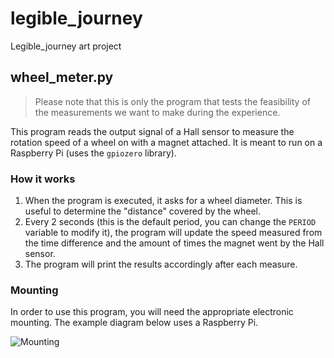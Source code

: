 # legible_journey
Legible_journey art project

## wheel_meter.py

> Please note that this is only the program that tests the feasibility of the measurements we want to make during the experience.

This program reads the output signal of a Hall sensor to measure the rotation speed of a wheel on with a magnet attached. It is meant to run on a Raspberry Pi (uses the ``gpiozero`` library).

### How it works

1. When the program is executed, it asks for a wheel diameter. This is useful to determine the "distance" covered by the wheel.
2. Every 2 seconds (this is the default period, you can change the ``PERIOD`` variable to modify it), the program will update the speed measured from the time difference and the amount of times the magnet went by the Hall sensor.
3. The program will print the results accordingly after each measure.

### Mounting

In order to use this program, you will need the appropriate electronic mounting. The example diagram below uses a Raspberry Pi.

![Mounting](https://github.com/user-attachments/assets/60cf8277-9cbf-4c12-9479-361631009aeb)
